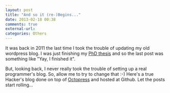 ```yaml
---
layout: post
title: "And so it (re-)Begins..."
date: 2013-02-18 00:38
comments: true
external-url:
categories: Others
---
```


It was back in 2011 the last time I took the trouble of updating my old wordpress blog. I was just finishing my [PhD thesis](http://goo.gl/b1MER) and so the last post was something like "Yay, I finished it".

But, looking back, I never really took the trouble of setting up a real programmer's blog. So, allow me to try to change that :-) Here's a true Hacker's blog done on top of [Octopress](http://octopress.org/) and hosted at Github. Let the posts start rolling...
